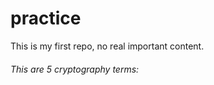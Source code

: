 # practice
This is my first repo, no real important content. 
<h6> This are 5 cryptography terms: <h6>
